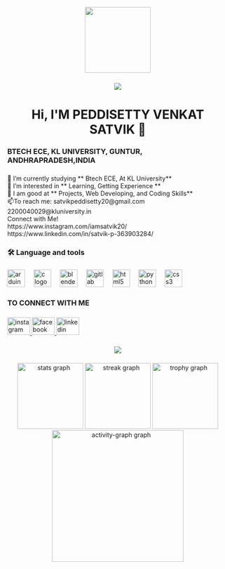 <br clear="both">

<div align="center">
  <img height="150" src="https://user-images.githubusercontent.com/74038190/225813708-98b745f2-7d22-48cf-9150-083f1b00d6c9.gif"  />
</div>

###

<div align="center">
  <img src="https://visitor-badge.laobi.icu/badge?page_id=SATVIK202004.SATVIK202004&"  />
</div>

###

<h1 align="center">Hi, I'M PEDDISETTY VENKAT SATVIK 👋</h1>

###

<h3 align="left">BTECH ECE, KL UNIVERSITY, GUNTUR, ANDHRAPRADESH,INDIA</h3>

###

<p align="left">🔭 I’m currently studying ** Btech ECE, At KL University**<br>🌱 I’m interested in ** Learning, Getting Experience **<br>📝 I am good at ** Projects, Web Developing, and Coding Skills**<br>📫To reach me: satvikpeddisetty20@gmail.com<br>2200040029@kluniversity.in<br>Connect with Me!<br>https://www.instagram.com/iamsatvik20/<br>https://www.linkedin.com/in/satvik-p-363903284/</p>

###

<h3 align="left">🛠 Language and tools</h3>

###

<div align="left">
  <img src="https://skillicons.dev/icons?i=arduino" height="40" alt="arduino logo"  />
  <img width="12" />
  <img src="https://skillicons.dev/icons?i=c" height="40" alt="c logo"  />
  <img width="12" />
  <img src="https://skillicons.dev/icons?i=blender" height="40" alt="blender logo"  />
  <img width="12" />
  <img src="https://skillicons.dev/icons?i=gitlab" height="40" alt="gitlab logo"  />
  <img width="12" />
  <img src="https://skillicons.dev/icons?i=html" height="40" alt="html5 logo"  />
  <img width="12" />
  <img src="https://skillicons.dev/icons?i=py" height="40" alt="python logo"  />
  <img width="12" />
  <img src="https://skillicons.dev/icons?i=css" height="40" alt="css3 logo"  />
</div>

###

<h3 align="left">TO CONNECT WITH ME</h3>

###

<div align="left">
  <a href="https://www.instagram.com/iamsatvik20/" target="_blank">
    <img src="https://raw.githubusercontent.com/maurodesouza/profile-readme-generator/master/src/assets/icons/social/instagram/default.svg" width="52" height="40" alt="instagram logo"  />
  </a>
  <a href="https://www.facebook.com/profile.php?id=100094118957923" target="_blank">
    <img src="https://raw.githubusercontent.com/maurodesouza/profile-readme-generator/master/src/assets/icons/social/facebook/default.svg" width="52" height="40" alt="facebook logo"  />
  </a>
  <a href="https://www.linkedin.com/in/satvik-p-363903284/" target="_blank">
    <img src="https://raw.githubusercontent.com/maurodesouza/profile-readme-generator/master/src/assets/icons/social/linkedin/default.svg" width="52" height="40" alt="linkedin logo"  />
  </a>
</div>

###

<div align="center">
  <img src="https://profile-counter.glitch.me/SATVIK202004/count.svg?"  />
</div>

###

<div align="center">
  <img src="https://github-readme-stats.vercel.app/api?username=SATVIK202004&hide_title=false&hide_rank=false&show_icons=true&include_all_commits=true&count_private=true&disable_animations=false&theme=gruvbox&locale=en&hide_border=false&order=1&custom_title=C" height="150" alt="stats graph"  />
  <img src="https://streak-stats.demolab.com?user=SATVIK202004&locale=en&mode=daily&theme=prussian&hide_border=false&border_radius=5&order=3" height="150" alt="streak graph"  />
  <img src="https://github-profile-trophy.vercel.app?username=SATVIK202004&theme=radical&column=-1&row=1&margin-w=8&margin-h=8&no-bg=false&no-frame=false&order=4" height="150" alt="trophy graph"  />
  <img src="https://github-readme-activity-graph.vercel.app/graph?username=SATVIK202004&radius=16&theme=synthwave-84&area=true&order=5&bg_color=red" height="300" alt="activity-graph graph"  />
</div>

###
